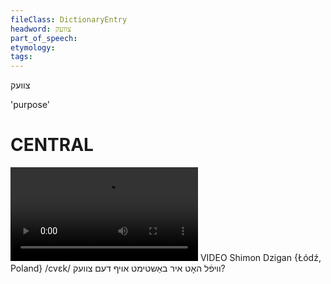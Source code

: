 ```yaml
---
fileClass: DictionaryEntry
headword: צוועק
part_of_speech: 
etymology: 
tags: 
---
```

צוועק

'purpose'

CENTRAL
========

![](https://ia801508.us.archive.org/24/items/FilmLexicon/Dzigan-ViflHotIrBashtimtAfDemTsvek.mp4)
VIDEO Shimon Dzigan {Łódź, Poland}
/cvɛk/
וויפֿל האָט איר באַשטימט אויף דעם צוועק?
